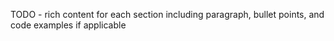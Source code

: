 TODO - rich content for each section including paragraph, bullet points, and code examples if applicable
